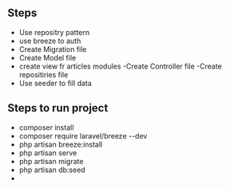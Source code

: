 ## Steps 
 - Use repositry pattern 
 - use breeze to auth
 - Create Migration file 
 - Create Model file 
 - create view fr articles modules
 -Create Controller file 
 -Create repositiries  file 
 - Use seeder to fill data 

## Steps  to run project
- composer install 
- composer require laravel/breeze --dev
-  php artisan breeze:install
- php artisan serve 
- php artisan migrate
- php artisan db:seed
- 


